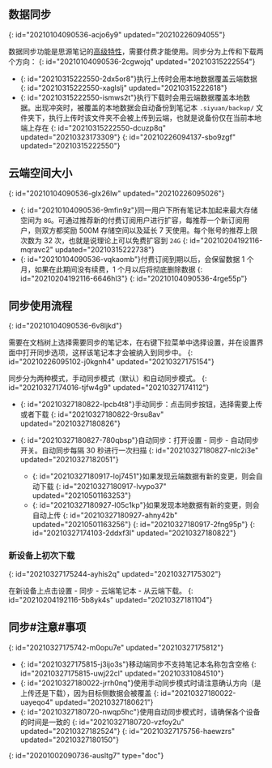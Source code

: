 ## 数据同步
{: id="20210104090536-acjo6y9" updated="20210226094055"}

数据同步功能是思源笔记的[高级特性](https://b3log.org/siyuan/advanced_features.html)，需要付费才能使用。同步分为上传和下载两个方向：
{: id="20210104090536-2cgwojq" updated="20210315222554"}

* {: id="20210315222550-2dx5or8"}执行上传时会用本地数据覆盖云端数据
  {: id="20210315222550-xaglslj" updated="20210315222618"}
* {: id="20210315222550-ismws2t"}执行下载时会用云端数据覆盖本地数据。出现冲突时，被覆盖的本地数据会自动备份到笔记本 `.siyuan/backup/` 文件夹下，执行上传时该文件夹不会被上传到云端，也就是说备份仅在当前本地端上存在
  {: id="20210315222550-dcuzp8q" updated="20210323173309"}
{: id="20210226094137-sbo9zgf" updated="20210315222550"}

## 云端空间大小
{: id="20210104090536-glx26lw" updated="20210226095026"}

* {: id="20210104090536-9mfin9z"}同一用户下所有笔记本加起来最大存储空间为 `8G`。可通过推荐新的付费订阅用户进行扩容，每推荐一个新订阅用户，则双方都奖励 500M 存储空间以及延长 7 天使用。每个账号的推荐上限次数为 32 次，也就是说理论上可以免费扩容到 `24G`
  {: id="20210204192116-mqravc2" updated="20210315222738"}
* {: id="20210104090536-vqkaomb"}付费订阅到期以后，会保留数据 1 个月，如果在此期间没有续费，1 个月以后将彻底删除数据
  {: id="20210204192116-6646hl3"}
{: id="20210104090536-4rge55p"}

## 同步使用流程
{: id="20210104090536-6v8ljkd"}

需要在文档树上选择需要同步的笔记本，在右键下拉菜单中选择设置，并在设置界面中打开同步选项，这样该笔记本才会被纳入到同步中。
{: id="20210226095102-j0kgnh4" updated="20210327175154"}

同步分为两种模式，手动同步模式（默认）和自动同步模式。
{: id="20210327174016-tjfw4g9" updated="20210327174112"}

* {: id="20210327180822-lpcb4t8"}手动同步：点击同步按钮，选择需要上传或者下载
  {: id="20210327180822-9rsu8av" updated="20210327180826"}
* {: id="20210327180827-780qbsp"}自动同步：打开设置 - 同步 - 自动同步开关。自动同步每隔 30 秒进行一次扫描
  {: id="20210327180827-nlc2i3e" updated="20210327182051"}

  * {: id="20210327180917-loj7451"}如果发现云端数据有新的变更，则会自动下载
    {: id="20210327180917-lvypo37" updated="20210501163253"}
  * {: id="20210327180927-l05c1kp"}如果发现本地数据有新的变更，则会自动上传
    {: id="20210327180927-ahny42b" updated="20210501163256"}
  {: id="20210327180917-2fng95p"}
{: id="20210327174103-2ddxf3l" updated="20210327180822"}

### 新设备上初次下载
{: id="20210327175244-ayhis2q" updated="20210327175302"}

在新设备上点击设置 - 同步 - 云端笔记本 - 从云端下载。
{: id="20210204192116-5b8yk4s" updated="20210327181104"}

## 同步#注意#事项
{: id="20210327175742-m0opu7e" updated="20210327175812"}

* {: id="20210327175815-j3ijo3s"}移动端同步不支持笔记本名称包含空格
  {: id="20210327175815-uwj22cl" updated="20210331084510"}
* {: id="20210327180022-jrrh0nq"}使用手动同步模式时请注意确认方向（是上传还是下载），因为目标侧数据会被覆盖
  {: id="20210327180022-uayeqo4" updated="20210327180621"}
* {: id="20210327180720-nwqp5hc"}使用自动同步模式时，请确保各个设备的时间是一致的
  {: id="20210327180720-vzfoy2u" updated="20210327182524"}
{: id="20210327175756-haewzrs" updated="20210327180150"}


{: id="20201002090736-ausltg7" type="doc"}
